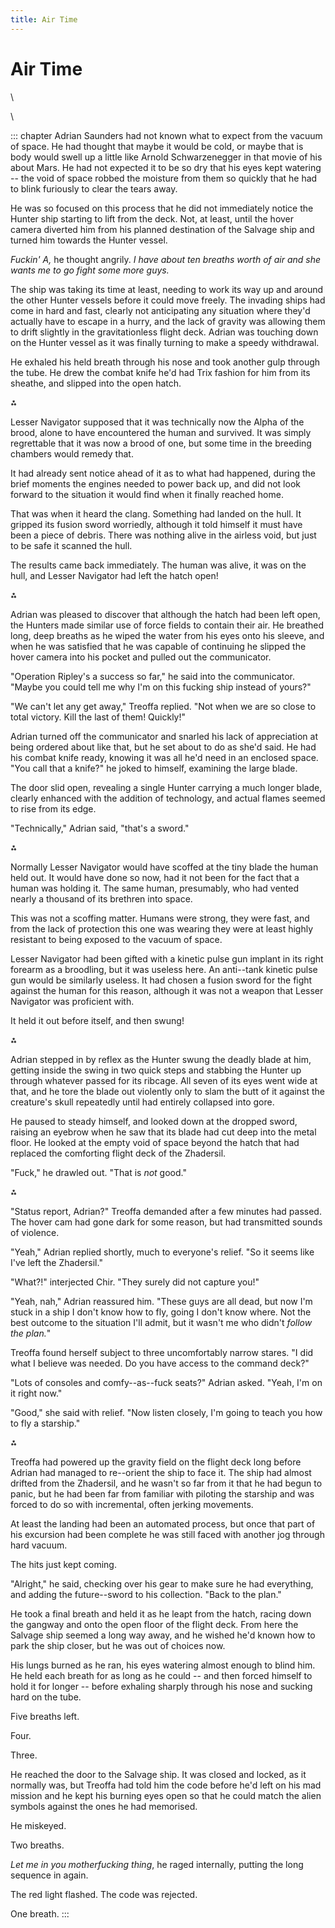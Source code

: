 ```yaml
---
title: Air Time
---
```


# Air Time

\

\

::: chapter
Adrian Saunders had not known what to expect from the vacuum of space.
He had thought that maybe it would be cold, or maybe that is body would
swell up a little like Arnold Schwarzenegger in that movie of his about
Mars. He had not expected it to be so dry that his eyes kept watering --
the void of space robbed the moisture from them so quickly that he had
to blink furiously to clear the tears away.

He was so focused on this process that he did not immediately notice the
Hunter ship starting to lift from the deck. Not, at least, until the
hover camera diverted him from his planned destination of the Salvage
ship and turned him towards the Hunter vessel.

*Fuckin\' A,* he thought angrily. *I have about ten breaths worth of air
and she wants me to go fight some more guys.*

The ship was taking its time at least, needing to work its way up and
around the other Hunter vessels before it could move freely. The
invading ships had come in hard and fast, clearly not anticipating any
situation where they\'d actually have to escape in a hurry, and the lack
of gravity was allowing them to drift slightly in the gravitationless
flight deck. Adrian was touching down on the Hunter vessel as it was
finally turning to make a speedy withdrawal.

He exhaled his held breath through his nose and took another gulp
through the tube. He drew the combat knife he\'d had Trix fashion for
him from its sheathe, and slipped into the open hatch.

⁂

Lesser Navigator supposed that it was technically now the Alpha of the
brood, alone to have encountered the human and survived. It was simply
regrettable that it was now a brood of one, but some time in the
breeding chambers would remedy that.

It had already sent notice ahead of it as to what had happened, during
the brief moments the engines needed to power back up, and did not look
forward to the situation it would find when it finally reached home.

That was when it heard the clang. Something had landed on the hull. It
gripped its fusion sword worriedly, although it told himself it must
have been a piece of debris. There was nothing alive in the airless
void, but just to be safe it scanned the hull.

The results came back immediately. The human was alive, it was on the
hull, and Lesser Navigator had left the hatch open!

⁂

Adrian was pleased to discover that although the hatch had been left
open, the Hunters made similar use of force fields to contain their air.
He breathed long, deep breaths as he wiped the water from his eyes onto
his sleeve, and when he was satisfied that he was capable of continuing
he slipped the hover camera into his pocket and pulled out the
communicator.

"Operation Ripley\'s a success so far," he said into the communicator.
"Maybe you could tell me why I\'m on this fucking ship instead of
yours?"

"We can\'t let any get away," Treoffa replied. "Not when we are so close
to total victory. Kill the last of them! Quickly!"

Adrian turned off the communicator and snarled his lack of appreciation
at being ordered about like that, but he set about to do as she\'d said.
He had his combat knife ready, knowing it was all he\'d need in an
enclosed space. "You call that a knife?" he joked to himself, examining
the large blade.

The door slid open, revealing a single Hunter carrying a much longer
blade, clearly enhanced with the addition of technology, and actual
flames seemed to rise from its edge.

"Technically," Adrian said, "that\'s a sword."

⁂

Normally Lesser Navigator would have scoffed at the tiny blade the human
held out. It would have done so now, had it not been for the fact that a
human was holding it. The same human, presumably, who had vented nearly
a thousand of its brethren into space.

This was not a scoffing matter. Humans were strong, they were fast, and
from the lack of protection this one was wearing they were at least
highly resistant to being exposed to the vacuum of space.

Lesser Navigator had been gifted with a kinetic pulse gun implant in its
right forearm as a broodling, but it was useless here. An anti--tank
kinetic pulse gun would be similarly useless. It had chosen a fusion
sword for the fight against the human for this reason, although it was
not a weapon that Lesser Navigator was proficient with.

It held it out before itself, and then swung!

⁂

Adrian stepped in by reflex as the Hunter swung the deadly blade at him,
getting inside the swing in two quick steps and stabbing the Hunter up
through whatever passed for its ribcage. All seven of its eyes went wide
at that, and he tore the blade out violently only to slam the butt of it
against the creature\'s skull repeatedly until had entirely collapsed
into gore.

He paused to steady himself, and looked down at the dropped sword,
raising an eyebrow when he saw that its blade had cut deep into the
metal floor. He looked at the empty void of space beyond the hatch that
had replaced the comforting flight deck of the Zhadersil.

"Fuck," he drawled out. "That is *not* good."

⁂

"Status report, Adrian?" Treoffa demanded after a few minutes had
passed. The hover cam had gone dark for some reason, but had transmitted
sounds of violence.

"Yeah," Adrian replied shortly, much to everyone\'s relief. "So it seems
like I\'ve left the Zhadersil."

"What?!" interjected Chir. "They surely did not capture you!"

"Yeah, nah," Adrian reassured him. "These guys are all dead, but now
I\'m stuck in a ship I don\'t know how to fly, going I don\'t know
where. Not the best outcome to the situation I\'ll admit, but it wasn\'t
me who didn\'t *follow the plan.*"

Treoffa found herself subject to three uncomfortably narrow stares. "I
did what I believe was needed. Do you have access to the command deck?"

"Lots of consoles and comfy--as--fuck seats?" Adrian asked. "Yeah, I\'m
on it right now."

"Good," she said with relief. "Now listen closely, I\'m going to teach
you how to fly a starship."

⁂

Treoffa had powered up the gravity field on the flight deck long before
Adrian had managed to re--orient the ship to face it. The ship had
almost drifted from the Zhadersil, and he wasn\'t so far from it that he
had begun to panic, but he had been far from familiar with piloting the
starship and was forced to do so with incremental, often jerking
movements.

At least the landing had been an automated process, but once that part
of his excursion had been complete he was still faced with another jog
through hard vacuum.

The hits just kept coming.

"Alright," he said, checking over his gear to make sure he had
everything, and adding the future--sword to his collection. "Back to the
plan."

He took a final breath and held it as he leapt from the hatch, racing
down the gangway and onto the open floor of the flight deck. From here
the Salvage ship seemed a long way away, and he wished he\'d known how
to park the ship closer, but he was out of choices now.

His lungs burned as he ran, his eyes watering almost enough to blind
him. He held each breath for as long as he could -- and then forced
himself to hold it for longer -- before exhaling sharply through his
nose and sucking hard on the tube.

Five breaths left.

Four.

Three.

He reached the door to the Salvage ship. It was closed and locked, as it
normally was, but Treoffa had told him the code before he\'d left on his
mad mission and he kept his burning eyes open so that he could match the
alien symbols against the ones he had memorised.

He miskeyed.

Two breaths.

*Let me in you motherfucking thing*, he raged internally, putting the
long sequence in again.

The red light flashed. The code was rejected.

One breath.
:::
